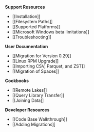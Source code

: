 **Support Resources**

- [[Installation]]
- [[Filesystem Paths]]
- [[Supported Platforms]]
- [[Microsoft Windows beta limitations]]
- [[Troubleshooting]]

**User Documentation**

- [[Migration for Version 0.29]]
- [[Linux RPM Upgrade]]
- [[Importing CSV, Parquet, and ZST]]
- [[Migration of Spaces]]

**Cookbooks**

- [[Remote Lakes]]
- [[Query Library Transfer]]
- [[Joining Data]]

**Developer Resources**

- [[Code Base Walkthrough]]
- [[Adding Migrations]]
